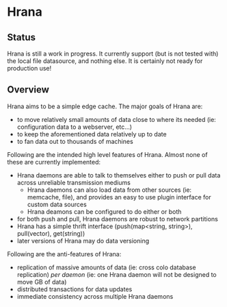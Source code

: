 Hrana
===

Status
---
Hrana is still a work in progress. It currently support (but is not tested with) the local file datasource, and nothing else. It is certainly not ready for production use!

Overview
---

Hrana aims to be a simple edge cache. The major goals of Hrana are:

* to move relatively small amounts of data close to where its needed (ie: configuration data to a webserver, etc...)
* to keep the aforementioned data relatively up to date
* to fan data out to thousands of machines

Following are the intended high level features of Hrana. Almost none of these are currently implemented:

* Hrana daemons are able to talk to themselves either to push or pull data across unreliable transmission mediums
    * Hrana daemons can also load data from other sources (ie: memcache, file), and provides an easy to use plugin interface for custom data sources
    * Hrana deamons can be configured to do either or both
* for both push and pull, Hrana daemons are robust to network partitions
* Hrana has a simple thrift interface (push(map<string, string>), pull(vector<string>), get(string))
* later versions of Hrana may do data versioning

Following are the anti-features of Hrana:

* replication of massive amounts of data (ie: cross colo database replication) *per daemon* (ie: one Hrana daemon will not be designed to move GB of data)
* distributed transactions for data updates
* immediate consistency across multiple Hrana daemons
